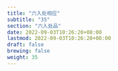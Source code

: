 ```yaml
---
title: "六入处相应"
subtitle: "35"
section: "六入处品"
date: 2022-09-03T10:26:20+08:00
lastmod: 2022-09-03T10:26:20+08:00
draft: false
brewing: false
weight: 35
---
```


